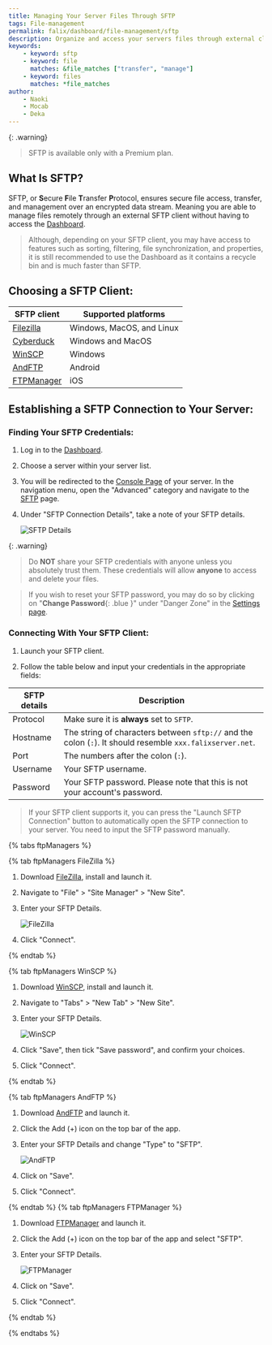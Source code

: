 ```yaml
---
title: Managing Your Server Files Through SFTP
tags: File-management
permalink: falix/dashboard/file-management/sftp
description: Organize and access your servers files through external clients with the help of SFTP.
keywords:
    - keyword: sftp
    - keyword: file
      matches: &file_matches ["transfer", "manage"]
    - keyword: files
      matches: *file_matches
author:
    - Naoki
    - Mocab
    - Deka
---
```


{: .warning}
> SFTP is available only with a Premium plan.


## What Is SFTP?

SFTP, or **S**ecure **F**ile **T**ransfer **P**rotocol, ensures secure file access, transfer, and management over an encrypted data stream. Meaning you are able to manage files remotely through an external SFTP client without having to access the [Dashboard](https://client.falixnodes.net/).

> Although, depending on your SFTP client, you may have access to features such as sorting, filtering, file synchronization, and properties, it is still recommended to use the Dashboard as it contains a recycle bin and is much faster than SFTP.

## Choosing a SFTP Client:

| SFTP client                                                                            | Supported platforms       |
|----------------------------------------------------------------------------------------|---------------------------|
| [Filezilla](https://filezilla-project.org/download.php?type=client)                    | Windows, MacOS, and Linux |
| [Cyberduck](https://cyberduck.io/download/)                                            | Windows and MacOS         |
| [WinSCP](https://winscp.net/eng/download.php)                                          | Windows                   |
| [AndFTP](https://play.google.com/store/apps/details?id=lysesoft.andftp&hl=en_US&gl=US) | Android                   |
| [FTPManager](https://apps.apple.com/us/app/ftpmanager-ftp-sftp-client/id525959186)     | iOS                       |

## Establishing a SFTP Connection to Your Server:

### Finding Your SFTP Credentials:

1. Log in to the [Dashboard](https://client.falixnodes.net/).

2. Choose a server within your server list.

3. You will be redirected to the [Console Page](https://client.falixnodes.net/server/console) of your server. In the navigation menu, open the "Advanced" category and navigate to the [SFTP](https://client.falixnodes.net/server/sftp) page.

4. Under "SFTP Connection Details", take a note of your SFTP details.

    ![SFTP Details](/content/assets/images/posts/sftp/sftp-details.png)

{: .warning}

> Do **NOT** share your SFTP credentials with anyone unless you absolutely trust them. These credentials will allow **anyone** to access and delete your files.

> If you wish to reset your SFTP password, you may do so by clicking on "**Change Password**{: .blue }" under "Danger Zone" in the [Settings page](https://client.falixnodes.net/profile/settings).

### Connecting With Your SFTP Client:

1. Launch your SFTP client.

2. Follow the table below and input your credentials in the appropriate fields:

| SFTP details | Description                                                                                               |
|--------------|-----------------------------------------------------------------------------------------------------------|
| Protocol     | Make sure it is **always** set to `SFTP`.                                                                 |
| Hostname     | The string of characters between `sftp://` and the colon (`:`). It should resemble `xxx.falixserver.net`. |
| Port         | The numbers after the colon (`:`).                                                                        |
| Username     | Your SFTP username.                                                                                       |
| Password     | Your SFTP password. Please note that this is not your account's password.                                 |

> If your SFTP client supports it, you can press the "Launch SFTP Connection" button to automatically open the SFTP connection to your server. You need to input the SFTP password manually.

{% tabs ftpManagers %}

{% tab ftpManagers FileZilla %}

1. Download [FileZilla](https://filezilla-project.org/download.php), install and launch it.

2. Navigate to "File" > "Site Manager" > "New Site".

3. Enter your SFTP Details.

    ![FileZilla](/content/assets/images/posts/sftp/filezilla-example.png)

4. Click "Connect".

{% endtab %}

{% tab ftpManagers WinSCP %}

1. Download [WinSCP](https://winscp.net/eng/download.php), install and launch it.

2. Navigate to "Tabs" > "New Tab" > "New Site".

3. Enter your SFTP Details.

    ![WinSCP](/content/assets/images/posts/sftp/winscp-example.png)

4. Click "Save", then tick "Save password", and confirm your choices.

5. Click "Connect".

{% endtab %}

{% tab ftpManagers AndFTP %}

1. Download [AndFTP](https://play.google.com/store/apps/details?id=lysesoft.andftp&hl=en_US&gl=US) and launch it.

2. Click the Add (+) icon on the top bar of the app.

3. Enter your SFTP Details and change "Type" to "SFTP".

    ![AndFTP](/content/assets/images/posts/sftp/andftp-example.png)

4. Click on "Save".

5. Click "Connect".

{% endtab %}
{% tab ftpManagers FTPManager %}

1. Download [FTPManager](https://apps.apple.com/us/app/ftpmanager-ftp-sftp-client/id525959186) and launch it.

2. Click the Add (+) icon on the top bar of the app and select "SFTP".

3. Enter your SFTP Details.

    ![FTPManager](/content/assets/images/posts/sftp/ftpmanager-example.png)

4. Click on "Save".

5. Click "Connect".

{% endtab %}

{% endtabs %}